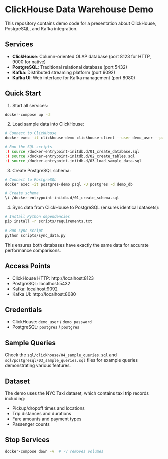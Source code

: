 # ClickHouse Data Warehouse Demo

This repository contains demo code for a presentation about ClickHouse, PostgreSQL, and Kafka integration.

## Services

- **ClickHouse**: Column-oriented OLAP database (port 8123 for HTTP, 9000 for native)
- **PostgreSQL**: Traditional relational database (port 5432)
- **Kafka**: Distributed streaming platform (port 9092)
- **Kafka UI**: Web interface for Kafka management (port 8080)

## Quick Start

1. Start all services:
```bash
docker-compose up -d
```

2. Load sample data into ClickHouse:
```bash
# Connect to ClickHouse
docker exec -it clickhouse-demo clickhouse-client --user demo_user --password demo_password

# Run the SQL scripts
:) source /docker-entrypoint-initdb.d/01_create_database.sql
:) source /docker-entrypoint-initdb.d/02_create_tables.sql
:) source /docker-entrypoint-initdb.d/03_load_sample_data.sql
```

3. Create PostgreSQL schema:
```bash
# Connect to PostgreSQL
docker exec -it postgres-demo psql -U postgres -d demo_db

# Create schema
\i /docker-entrypoint-initdb.d/01_create_schema.sql
```

4. Sync data from ClickHouse to PostgreSQL (ensures identical datasets):
```bash
# Install Python dependencies
pip install -r scripts/requirements.txt

# Run sync script
python scripts/sync_data.py
```

This ensures both databases have exactly the same data for accurate performance comparisons.

## Access Points

- ClickHouse HTTP: http://localhost:8123
- PostgreSQL: localhost:5432
- Kafka: localhost:9092
- Kafka UI: http://localhost:8080

## Credentials

- ClickHouse: `demo_user` / `demo_password`
- PostgreSQL: `postgres` / `postgres`

## Sample Queries

Check the `sql/clickhouse/04_sample_queries.sql` and `sql/postgresql/03_sample_queries.sql` files for example queries demonstrating various features.

## Dataset

The demo uses the NYC Taxi dataset, which contains taxi trip records including:
- Pickup/dropoff times and locations
- Trip distances and durations
- Fare amounts and payment types
- Passenger counts

## Stop Services

```bash
docker-compose down -v  # -v removes volumes
```